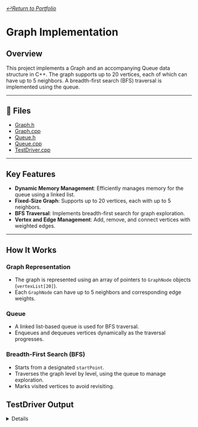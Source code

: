 ###### [↩️Return to Portfolio](https://github.com/EricDelgado993/Portfolio)
# Graph Implementation

## **Overview**
This project implements a Graph and an accompanying Queue data structure in C++. The graph supports up to 20 vertices, each of which can have up to 5 neighbors. A breadth-first search (BFS) traversal is implemented using the queue.

---

## 📂 **Files**
- [Graph.h](https://github.com/EricDelgado993/Graph/blob/master/Graph/Graph.h)
- [Graph.cpp](https://github.com/EricDelgado993/Graph/blob/master/Graph/Graph.cpp)
- [Queue.h](https://github.com/EricDelgado993/Graph/blob/master/Graph/Queue.h)
- [Queue.cpp](https://github.com/EricDelgado993/Graph/blob/master/Graph/Queue.cpp)
- [TestDriver.cpp](https://github.com/EricDelgado993/Graph/blob/master/Graph/TestDriver.cpp)

---

## **Key Features**
- **Dynamic Memory Management**: Efficiently manages memory for the queue using a linked list.
- **Fixed-Size Graph**: Supports up to 20 vertices, each with up to 5 neighbors.
- **BFS Traversal**: Implements breadth-first search for graph exploration.
- **Vertex and Edge Management**: Add, remove, and connect vertices with weighted edges.

---

## **How It Works**

### **Graph Representation**
- The graph is represented using an array of pointers to `GraphNode` objects (`vertexList[20]`).
- Each `GraphNode` can have up to 5 neighbors and corresponding edge weights.

### **Queue**
- A linked list-based queue is used for BFS traversal.
- Enqueues and dequeues vertices dynamically as the traversal progresses.

### **Breadth-First Search (BFS)**
- Starts from a designated `startPoint`.
- Traverses the graph level by level, using the queue to manage exploration.
- Marks visited vertices to avoid revisiting.

## **TestDriver Output**
<details>
  
```
Adding Vertex 0: Pass
Adding Vertex 1: Pass
Adding Vertex 2: Pass
Adding Vertex 3: Pass
Adding Vertex 4: Pass
Adding Duplicate Vertex 0: Pass
Adding Edge (0, 4): Pass
Adding Edge (0, 1): Pass
Adding Edge (0, 3): Pass
Adding Edge (1, 2): Pass
Adding Edge (1, 3): Pass
Adding Edge (2, 3): Pass
Adding Edge (3, 4): Pass
Searching for Vertex 3: Pass
Searching for Vertex 5: Fail
BFS to Find Vertex 2: Pass
BFS to Find Vertex 5: Fail
Testing isEmpty() after adding vertices: Pass
Removing Vertex 3: Pass
Removing Vertex 3 Again: Fail
Searching for Removed Vertex 3: Fail
```

</details>
